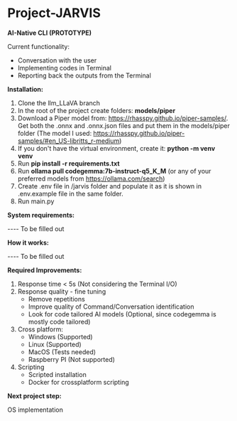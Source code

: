 # Project-JARVIS

**AI-Native CLI (PROTOTYPE)**

Current functionality:

- Conversation with the user
- Implementing codes in Terminal
- Reporting back the outputs from the Terminal

**Installation:**

1. Clone the llm_LLaVA branch
2. In the root of the project create folders: **models/piper**
3. Download a Piper model from: https://rhasspy.github.io/piper-samples/. Get both the .onnx and .onnx.json files and put them in the models/piper folder (The model I used: https://rhasspy.github.io/piper-samples/#en_US-libritts_r-medium)
4. If you don't have the virtual environment, create it: **python -m venv venv**
5. Run **pip install -r requirements.txt**
6. Run **ollama pull codegemma:7b-instruct-q5_K_M** (or any of your preferred models from https://ollama.com/search)
7. Create .env file in /jarvis folder and populate it as it is shown in .env.example file in the same folder.
8. Run main.py

**System requirements:**

---- To be filled out

**How it works:**

---- To be filled out

**Required Improvements:**

1. Response time < 5s (Not considering the Terminal I/O)
2. Response quality - fine tuning
   - Remove repetitions
   - Improve quality of Command/Conversation identification
   - Look for code tailored AI models (Optional, since codegemma is mostly code tailored)
3. Cross platform:
   - Windows (Supported)
   - Linux (Supported)
   - MacOS (Tests needed)
   - Raspberry PI (Not supported)
4. Scripting
   - Scripted installation
   - Docker for crossplatform scripting

**Next project step:**

OS implementation
